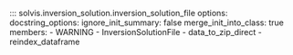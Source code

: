 ::: solvis.inversion_solution.inversion_solution_file
    options:
        docstring_options:
            ignore_init_summary: false
        merge_init_into_class: true
        members:
        - WARNING
        - InversionSolutionFile
        - data_to_zip_direct
        - reindex_dataframe
